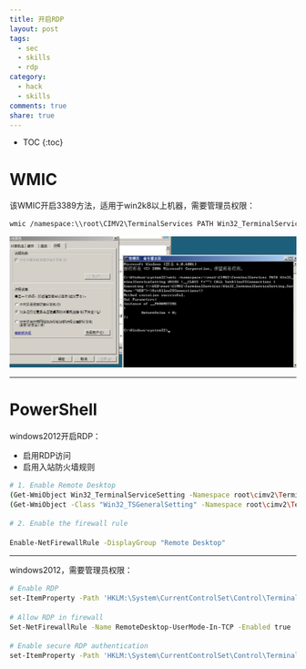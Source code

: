 ```yaml
---
title: 开启RDP
layout: post
tags:
  - sec
  - skills
  - rdp
category: 
  - hack
  - skills
comments: true
share: true
---
```


* TOC
{:toc}

<!--more-->

# WMIC

该WMIC开启3389方法，适用于win2k8以上机器，需要管理员权限：

```bash
wmic /namespace:\\root\CIMV2\TerminalServices PATH Win32_TerminalServiceSetting WHERE (__CLASS !="") CALL SetAllowTSConnections 1
```

![](/img/hack/RDP/%E8%BF%9C%E7%A8%8B%E5%BC%80%E5%90%AFRDP/wmic/wmic_namespaces.png)




-----------------------------------------


# PowerShell


windows2012开启RDP：
- 启用RDP访问
- 启用入站防火墙规则

```bash
# 1. Enable Remote Desktop
(Get-WmiObject Win32_TerminalServiceSetting -Namespace root\cimv2\TerminalServices).SetAllowTsConnections(1,1) 
(Get-WmiObject -Class "Win32_TSGeneralSetting" -Namespace root\cimv2\TerminalServices -Filter "TerminalName='RDP-tcp'").SetUserAuthenticationRequired(0) 

# 2. Enable the firewall rule

Enable-NetFirewallRule -DisplayGroup "Remote Desktop"
```

------------------------------

windows2012，需要管理员权限：

```bash
# Enable RDP
set-ItemProperty -Path 'HKLM:\System\CurrentControlSet\Control\Terminal Server'-name "fDenyTSConnections" -Value 0

# Allow RDP in firewall
Set-NetFirewallRule -Name RemoteDesktop-UserMode-In-TCP -Enabled true

# Enable secure RDP authentication
set-ItemProperty -Path 'HKLM:\System\CurrentControlSet\Control\Terminal Server\WinStations\RDP-Tcp' -name "UserAuthentication" -Value 1   
```